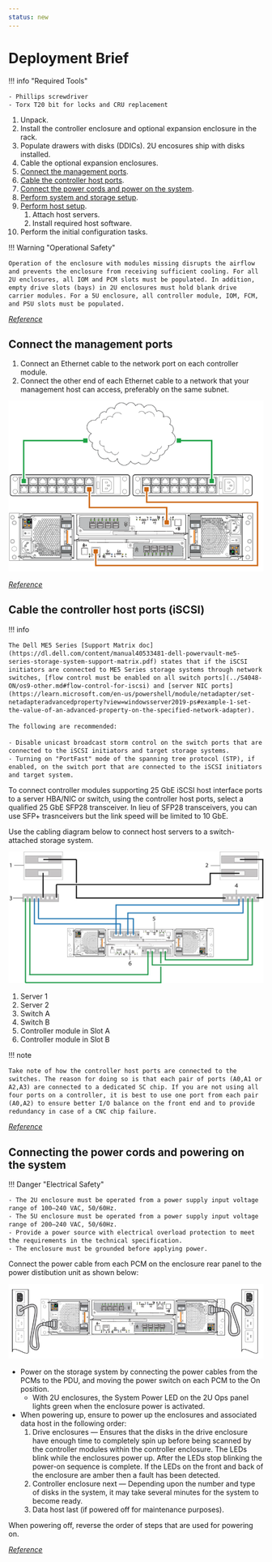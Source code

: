 ```yaml
---
status: new
---
```


# Deployment Brief

!!! info "Required Tools"

    - Phillips screwdriver
    - Torx T20 bit for locks and CRU replacement

1. Unpack.
2. Install the controller enclosure and optional expansion enclosure in the rack.
3. Populate drawers with disks (DDICs). 2U encosures ship with disks installed.
4. Cable the optional expansion enclosures.
5. [Connect the management ports](#connect-the-management-ports).
6. [Cable the controller host ports](#cable-the-controller-host-ports-iscsi).
7. [Connect the power cords and power on the system](#connecting-the-power-cords-and-powering-on-the-system).
8. [Perform system and storage setup](me5-guided-setup.md#).
9. [Perform host setup](me5-host-setup.md).
      1. Attach host servers.
      2. Install required host software.
10. Perform the initial configuration tasks.

!!! Warning "Operational Safety"

    Operation of the enclosure with modules missing disrupts the airflow and prevents the enclosure from receiving sufficient cooling. For all 2U enclosures, all IOM and PCM slots must be populated. In addition, empty drive slots (bays) in 2U enclosures must hold blank drive carrier modules. For a 5U enclosure, all controller module, IOM, FCM, and PSU slots must be populated.

[*Reference*](https://www.dell.com/support/manuals/en-us/powervault-me5024/me5_series_dg/installation-checklist?guid=guid-7006b52e-72c2-4515-8673-6194698762c2&lang=en-us)

## Connect the management ports

1. Connect an Ethernet cable to the network port on each controller module.
2. Connect the other end of each Ethernet cable to a network that your management host can access, preferably on the same subnet.

![Connect Management Network](../../../assets/GUID-AD889609-EF7B-4EBB-99EF-E963AF8B7A01-low.png)

[*Reference*](https://www.dell.com/support/manuals/en-us/powervault-me5024/me5_series_dg/connect-to-the-management-network?guid=guid-e1c38f5a-979b-4572-8e37-1416361180c8&lang=en-us)

## Cable the controller host ports (iSCSI)

!!! info

    The Dell ME5 Series [Support Matrix doc](https://dl.dell.com/content/manual40533481-dell-powervault-me5-series-storage-system-support-matrix.pdf) states that if the iSCSI initiators are connected to ME5 Series storage systems through network switches, [flow control must be enabled on all switch ports](../S4048-ON/os9-other.md#flow-control-for-iscsi) and [server NIC ports](https://learn.microsoft.com/en-us/powershell/module/netadapter/set-netadapteradvancedproperty?view=windowsserver2019-ps#example-1-set-the-value-of-an-advanced-property-on-the-specified-network-adapter).

    The following are recommended:

    - Disable unicast broadcast storm control on the switch ports that are connected to the iSCSI initiators and target storage systems.
    - Turning on "PortFast" mode of the spanning tree protocol (STP), if enabled, on the switch port that are connected to the iSCSI initiators and target system.

To connect controller modules supporting 25 GbE iSCSI host interface ports to a server HBA/NIC or switch, using the controller host ports, select a qualified 25 GbE SFP28 transceiver. In lieu of SFP28 transceivers, you can use SFP+ trasnceivers but the link speed will be limited to 10 GbE.

Use the cabling diagram below to connect host servers to a switch-attached storage system.

![Connecting hosts: ME5 Series 2U switch-attached – two servers, two switches](../../../assets/GUID-F0A8A5BD-8E42-4A78-9C5B-CB63E5ADFA74-low.jpg)

1. Server 1
2. Server 2
3. Switch A
4. Switch B
5. Controller module in Slot A
6. Controller module in Slot B

!!! note

    Take note of how the controller host ports are connected to the switches. The reason for doing so is that each pair of ports (A0,A1 or A2,A3) are connected to a dedicated SC chip. If you are not using all four ports on a controller, it is best to use one port from each pair (A0,A2) to ensure better I/O balance on the front end and to provide redundancy in case of a CNC chip failure.

[*Reference*](https://www.dell.com/support/manuals/en-us/powervault-me5024/me5_series_dg/dual-controller-module-configurations-%E2%80%93-switch-attached?guid=guid-3feea98b-a7a2-4c53-a0de-b08affdca73d&lang=en-us)

## Connecting the power cords and powering on the system

!!! Danger "Electrical Safety"

    - The 2U enclosure must be operated from a power supply input voltage range of 100–240 VAC, 50/60Hz.
    - The 5U enclosure must be operated from a power supply input voltage range of 200–240 VAC, 50/60Hz.
    - Provide a power source with electrical overload protection to meet the requirements in the technical specification.
    - The enclosure must be grounded before applying power.

Connect the power cable from each PCM on the enclosure rear panel to the power distibution unit as shown below:

![Connection from PDU to PCM](../../../assets/GUID-E50DDFC9-508D-441F-8448-2A1AD1232F5D-low.png)

- Power on the storage system by connecting the power cables from the PCMs to the PDU, and moving the power switch on each PCM to the On position.
    - With 2U enclosures, the System Power LED on the 2U Ops panel lights green when the enclosure power is activated.
- When powering up, ensure to power up the enclosures and associated data host in the following order:
    1. Drive enclosures — Ensures that the disks in the drive enclosure have enough time to completely spin up before being scanned by the controller modules within the controller enclosure. The LEDs blink while the enclosures power up. After the LEDs stop blinking the power-on sequence is complete. If the LEDs on the front and back of the enclosure are amber then a fault has been detected.
    2. Controller enclosure next — Depending upon the number and type of disks in the system, it may take several minutes for the system to become ready.
    3. Data host last (if powered off for maintenance purposes).

When powering off, reverse the order of steps that are used for powering on.

[*Reference*](https://www.dell.com/support/manuals/en-us/powervault-me5024/me5_series_dg/power-cable-connection?guid=guid-993ce269-087f-4746-be48-dbda99277e21&lang=en-us) 
